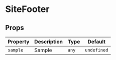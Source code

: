 # SiteFooter

## Props

| Property | Description | Type  | Default     |
| -------- | ----------- | ----- | ----------- |
| `sample` | Sample      | `any` | `undefined` |
